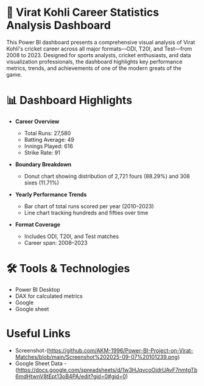 # 🏏 Virat Kohli Career Statistics Analysis Dashboard

This Power BI dashboard presents a comprehensive visual analysis of Virat Kohli's cricket career across all major formats—ODI, T20I, and Test—from 2008 to 2023. Designed for sports analysts, cricket enthusiasts, and data visualization professionals, the dashboard highlights key performance metrics, trends, and achievements of one of the modern greats of the game.

# 📊 Dashboard Highlights

- **Career Overview**  
  - Total Runs: 27,580  
  - Batting Average: 49  
  - Innings Played: 616  
  - Strike Rate: 91  

- **Boundary Breakdown**  
  - Donut chart showing distribution of 2,721 fours (88.29%) and 308 sixes (11.71%)

- **Yearly Performance Trends**  
  - Bar chart of total runs scored per year (2010–2023)  
  - Line chart tracking hundreds and fifties over time  

- **Format Coverage**  
  - Includes ODI, T20I, and Test matches  
  - Career span: 2008–2023  

# 🛠️ Tools & Technologies

- Power BI Desktop  
- DAX for calculated metrics  
- Google  
- Google sheet

# Useful Links
 * Screenshot-(https://github.com/AKM-1996/Power-BI-Project-on-Virat-Matches/blob/main/Screenshot%202025-09-07%20101239.png)
 * Google Sheet Data - (https://docs.google.com/spreadsheets/d/1w3HJqvcoOjdrUAvF7nmtgTb6mdHtwnV8tEpt13oB4PA/edit?gid=0#gid=0)

